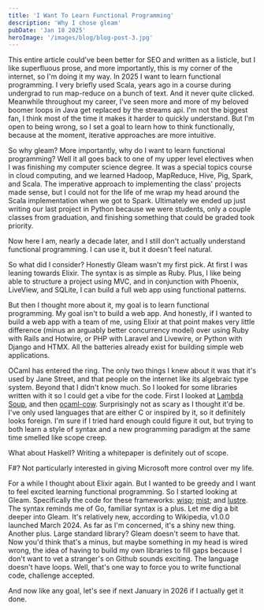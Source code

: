 ```yaml
---
title: 'I Want To Learn Functional Programming'
description: 'Why I chose gleam'
pubDate: 'Jan 18 2025'
heroImage: '/images/blog/blog-post-3.jpg'
---
```


This entire article could've been better for SEO and written as a listicle, but I like superfluous prose, and more importantly, this is my corner of the internet, so I'm doing it my way. In 2025 I want to learn functional programming. I very briefly used Scala, years ago in a course during undergrad to run map-reduce on a bunch of text. And it never quite clicked. Meanwhile throughout my career, I've seen more and more of my beloved boomer loops in Java get replaced by the streams api. I'm not the biggest fan, I think most of the time it makes it harder to quickly understand. But I'm open to being wrong, so I set a goal to learn how to think functionally, because at the moment, iterative approaches are more intuitive.

So why gleam? More importantly, why do I want to learn functional programming? Well it all goes back to one of my upper level electives when I was finishing my computer science degree. It was a special topics course in cloud computing, and we learned Hadoop, MapReduce, Hive, Pig, Spark, and Scala. The imperative approach to implementing the class' projects made sense, but I could not for the life of me wrap my head around the Scala implementation when we got to Spark. Ultimately we ended up just writing our last project in Python because we were students, only a couple classes from graduation, and finishing something that could be graded took priority.

Now here I am, nearly a decade later, and I still don't actually understand functional programming. I can use it, but it doesn't feel natural.

So what did I consider? Honestly Gleam wasn't my first pick. At first I was leaning towards Elixir. The syntax is as simple as Ruby. Plus, I like being able to structure a project using MVC, and in conjunction with Phoenix, LiveView, and SQLite, I can build a full web app using functional patterns.

But then I thought more about it, my goal is to learn functional programming. My goal isn't to build a web app. And honestly, if I wanted to build a web app with a team of me, using Elixir at that point makes very little difference (minus an arguably better concurrency model) over using Ruby with Rails and Hotwire, or PHP with Laravel and Livewire, or Python with Django and HTMX. All the batteries already exist for building simple web applications.

OCaml has entered the ring. The only two things I knew about it was that it's used by Jane Street, and that people on the internet like its algebraic type system. Beyond that I didn't know much. So I looked for some libraries written with it so I could get a vibe for the code. First I looked at [Lambda Soup](https://github.com/aantron/lambdasoup), and then [ocaml-cow](https://github.com/mirage/ocaml-cow). Surprisingly not as scary as I thought it'd be. I've only used languages that are either C or inspired by it, so it definitely looks foreign. I'm sure if I tried hard enough could figure it out, but trying to both learn a style of syntax and a new programming paradigm at the same time smelled like scope creep.

What about Haskell? Writing a whitepaper is definitely out of scope.

F#? Not particularly interested in giving Microsoft more control over my life.

For a while I thought about Elixir again. But I wanted to be greedy and I want to feel excited learning functional programming. So I started looking at Gleam. Specifically the code for these frameworks: [wisp](https://github.com/gleam-wisp/wisp); [mist](https://github.com/rawhat/mist); and [lustre](https://github.com/lustre-labs/lustre). The syntax reminds me of Go, familiar syntax is a plus. Let me dig a bit deeper into Gleam. It's relatively new, according to Wikipedia, v1.0.0 launched March 2024. As far as I'm concerned, it's a shiny new thing. Another plus. Large standard library? Gleam doesn't seem to have that. Now you'd think that's a minus, but maybe something in my head is wired wrong, the idea of having to build my own libraries to fill gaps because I don't want to vet a stranger's on Github sounds exciting. The language doesn't have loops. Well, that's one way to force you to write functional code, challenge accepted.

And now like any goal, let's see if next January in 2026 if I actually get it done.